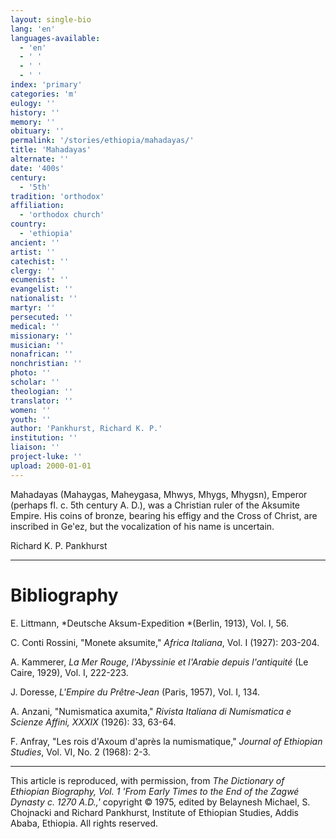 ```yaml
---
layout: single-bio
lang: 'en'
languages-available:
  - 'en'
  - ' '
  - ' '
  - ' '
index: 'primary'
categories: 'm'
eulogy: ''
history: ''
memory: ''
obituary: ''
permalink: '/stories/ethiopia/mahadayas/'
title: 'Mahadayas'
alternate: ''
date: '400s'
century:
  - '5th'
tradition: 'orthodox'
affiliation:
  - 'orthodox church'
country:
  - 'ethiopia'
ancient: ''
artist: ''
catechist: ''
clergy: ''
ecumenist: ''
evangelist: ''
nationalist: ''
martyr: ''
persecuted: ''
medical: ''
missionary: ''
musician: ''
nonafrican: ''
nonchristian: ''
photo: ''
scholar: ''
theologian: ''
translator: ''
women: ''
youth: ''
author: 'Pankhurst, Richard K. P.'
institution: ''
liaison: ''
project-luke: ''
upload: 2000-01-01
---
```



Mahadayas (Mahaygas, Maheygasa, Mhwys, Mhygs, Mhygsn), Emperor (perhaps fl. c. 5th century A. D.), was a Christian ruler of the Aksumite Empire. His coins of bronze, bearing his effigy and the Cross of Christ, are inscribed in Ge'ez, but the vocalization of his name is uncertain.

Richard K. P. Pankhurst

---

# Bibliography

E. Littmann, *Deutsche Aksum-Expedition *(Berlin, 1913), Vol. I, 56.

C. Conti Rossini, "Monete aksumite," *Africa Italiana*, Vol. I (1927): 203-204.

A. Kammerer, *La Mer Rouge, l'Abyssinie et l'Arabie depuis l'antiquité* (Le Caire, 1929), Vol. I, 222-223.

J. Doresse, *L'Empire du Prêtre-Jean* (Paris, 1957), Vol. I, 134.

A. Anzani, "Numismatica axumita," *Rivista Italiana di Numismatica e Scienze Affini, XXXIX* (1926): 33, 63-64.

F. Anfray, "Les rois d'Axoum d'apr&egrave;s la numismatique," *Journal of Ethiopian Studies*, Vol. VI, No. 2 (1968): 2-3.

---

This article is reproduced, with permission, from *The Dictionary of Ethiopian Biography, Vol. 1 'From Early Times to the End of the Zagwé Dynasty c. 1270 A.D.,'* copyright &copy; 1975, edited by Belaynesh Michael, S. Chojnacki and Richard Pankhurst, Institute of Ethiopian Studies, Addis Ababa, Ethiopia.  All rights reserved.